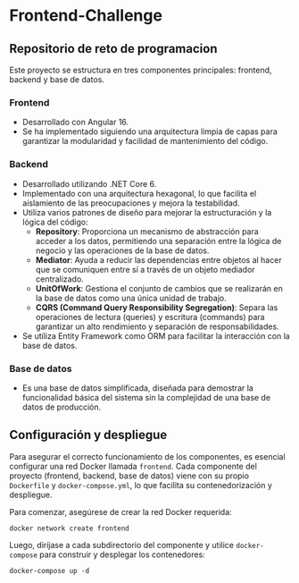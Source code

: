 # Frontend-Challenge
## Repositorio de reto de programacion

Este proyecto se estructura en tres componentes principales: frontend, backend y base de datos.

### Frontend
- Desarrollado con Angular 16.
- Se ha implementado siguiendo una arquitectura limpia de capas para garantizar la modularidad y facilidad de mantenimiento del código.

### Backend
- Desarrollado utilizando .NET Core 6.
- Implementado con una arquitectura hexagonal, lo que facilita el aislamiento de las preocupaciones y mejora la testabilidad.
- Utiliza varios patrones de diseño para mejorar la estructuración y la lógica del código:
  - **Repository**: Proporciona un mecanismo de abstracción para acceder a los datos, permitiendo una separación entre la lógica de negocio y las operaciones de la base de datos.
  - **Mediator**: Ayuda a reducir las dependencias entre objetos al hacer que se comuniquen entre sí a través de un objeto mediador centralizado.
  - **UnitOfWork**: Gestiona el conjunto de cambios que se realizarán en la base de datos como una única unidad de trabajo.
  - **CQRS (Command Query Responsibility Segregation)**: Separa las operaciones de lectura (queries) y escritura (commands) para garantizar un alto rendimiento y separación de responsabilidades.
- Se utiliza Entity Framework como ORM para facilitar la interacción con la base de datos.

### Base de datos
- Es una base de datos simplificada, diseñada para demostrar la funcionalidad básica del sistema sin la complejidad de una base de datos de producción.

## Configuración y despliegue

Para asegurar el correcto funcionamiento de los componentes, es esencial configurar una red Docker llamada `frontend`. Cada componente del proyecto (frontend, backend, base de datos) viene con su propio `Dockerfile` y `docker-compose.yml`, lo que facilita su contenedorización y despliegue.

Para comenzar, asegúrese de crear la red Docker requerida:
```
docker network create frontend
```

Luego, diríjase a cada subdirectorio del componente y utilice `docker-compose` para construir y desplegar los contenedores:
```
docker-compose up -d
```